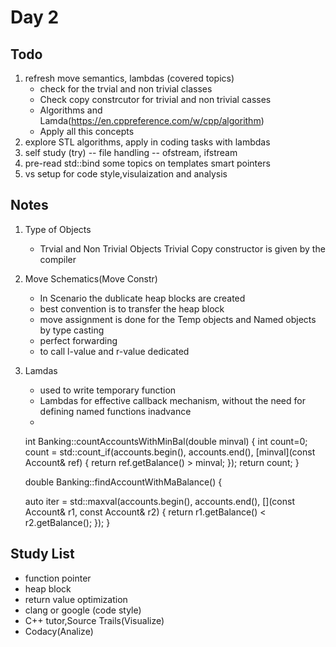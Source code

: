 # Day 2

## Todo
1. refresh move semantics, lambdas (covered topics)
    * check for the trvial and non trivial classes
    * Check copy constrcutor for trivial and non trivial casses
    * Algorithms and Lamda(https://en.cppreference.com/w/cpp/algorithm)
    * Apply all this concepts  
2. explore STL algorithms, apply in coding tasks with lambdas
3. self study (try) -- file handling -- ofstream, ifstream
4. pre-read
    std::bind
    some topics on templates
    smart pointers
5. vs setup for code style,visulaization and analysis


## Notes

1. Type of Objects
    * Trvial and Non Trivial Objects
    Trivial Copy constructor is given by the compiler

2. Move Schematics(Move Constr)
    * In Scenario the dublicate heap blocks are created
    * best convention is to transfer the heap block
    *   move assignment is done for the Temp objects and Named objects by type casting
    *   perfect forwarding
    *   to call l-value and r-value dedicated

3. Lamdas 
    * used to write temporary function
    * Lambdas for effective callback mechanism, without the need for defining named functions inadvance
    * 

    int Banking::countAccountsWithMinBal(double minval) {
    int count=0;
    count = std::count_if(accounts.begin(), accounts.end(),
                                        [minval](const Account& ref) {
        return ref.getBalance() > minval;
    });
    return count;
    }

    double Banking::findAccountWithMaBalance() {

    

    auto iter = std::maxval(accounts.begin(), accounts.end(), 
                    [](const Account& r1, const Account& r2) {
                        return r1.getBalance() < r2.getBalance();
    });
    }



## Study List
* function pointer
* heap block
* return value optimization
* clang or google (code style)
* C++ tutor,Source Trails(Visualize)
* Codacy(Analize)
